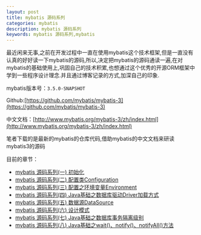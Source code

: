 ```yaml
---
layout: post
title: mybatis 源码系列
categories: mybatis
description: mybatis 源码系列
keywords: mybatis 源码系列,mybatis
---
```



最近闲来无事,之前在开发过程中一直在使用mybatis这个技术框架,但是一直没有认真的好好读一下mybatis的源码,所以,决定把mybatis的源码通读一遍,在对mybatis的基础使用上,巩固自己的技术积累,也想通过这个优秀的开源ORM框架中学到一些程序设计理念.并且通过博客记录的方式,加深自己的印象.

mybatis版本号：`3.5.0-SNAPSHOT`

Github:[https://github.com/mybatis/mybatis-3](https://github.com/mybatis/mybatis-3)

中文文档：[http://www.mybatis.org/mybatis-3/zh/index.html](http://www.mybatis.org/mybatis-3/zh/index.html)



笔者下载的是最新的mybatis的仓库代码,借助mybatis的中文文档来研读mybatis3的源码

目前的章节：

- [mybatis 源码系列(一) 初始化](/2019/05/11/mybatis-1/)
- [mybatis 源码系列(二) 配置类Configuration](/2019/05/12/mybatis-2/)
- [mybatis 源码系列(三) 配置之环境变量Environment](/2019/05/13/mybatis-3/)
- [mybatis 源码系列(四) Java基础之数据库驱动Driver加载方式](/2019/05/14/mybatis-4/)
- [mybatis 源码系列(五) 数据源DataSource](/2019/05/16/mybatis-5/)
- [mybatis 源码系列(六) 设计模式](/2019/05/17/mybatis-6/)
- [mybatis 源码系列(七) Java基础之数据库事务隔离级别]()
- [mybatis 源码系列(八) Java基础之wait()、notify()、notifyAll()方法]()